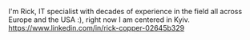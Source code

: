 I'm Rick, IT specialist with decades of experience in the field all across Europe and the USA :), right now I am centered in Kyiv.
https://www.linkedin.com/in/rick-copper-02645b329

<!---
rickiecopper/rickiecopper is a ✨ special ✨ repository because its `README.md` (this file) appears on your GitHub profile.
You can click the Preview link to take a look at your changes.
--->
